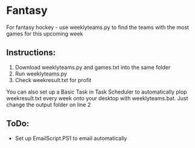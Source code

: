 # Fantasy
For fantasy hockey - use weeklyteams.py to find the teams with the most games for this upcoming week

## Instructions:
1. Download weeklyteams.py and games.txt into the same folder
1. Run weeklyteams.py
1. Check weekresult.txt for profit

You can also set up a Basic Task in Task Scheduler to automatically plop weekresult.txt every week onto your desktop with weeklyteams.bat. Just change the output folder on line 2

## ToDo:
* Set up EmailScript.PS1 to email automatically
